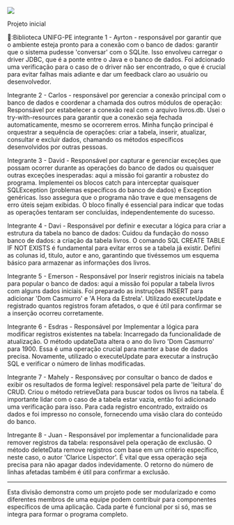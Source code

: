 <img src="https://devicon-website.vercel.app/api/github/original.svg"></img>

Projeto inicial

🎉:Biblioteca UNIFG-PE
integrante 1 - Ayrton - responsável por garantir que o ambiente esteja pronto para a conexão com o banco de dados: garantir que o sistema pudesse 'conversar' com o SQLite. Isso envolveu carregar o driver JDBC, que é a ponte entre o Java e o banco de dados. Foi adcionado uma verificação para o caso de o driver não ser encontrado, o que é crucial para evitar falhas mais adiante e dar um feedback claro ao usuário ou desenvolvedor.

Integrante 2 - Carlos - responsável por gerenciar a conexão principal com o banco de dados e coordenar a chamada dos outros módulos de operação: Responsável por estabelecer a conexão real com o arquivo livros.db. Usei o try-with-resources para garantir que a conexão seja fechada automaticamente, mesmo se ocorrerem erros. Minha função principal é orquestrar a sequência de operações: criar a tabela, inserir, atualizar, consultar e excluir dados, chamando os métodos específicos desenvolvidos por outras pessoas.

Integrante 3 - David - Responsável por capturar e gerenciar exceções que possam ocorrer durante as operações do banco de dados ou quaisquer outras exceções inesperadas: aqui a missão foi garantir a robustez do programa. Implementei os blocos catch para interceptar quaisquer SQLException (problemas específicos do banco de dados) e Exception genéricas. Isso assegura que o programa não trave e que mensagens de erro úteis sejam exibidas. O bloco finally é essencial para indicar que todas as operações tentaram ser concluídas, independentemente do sucesso.

Integrante 4 - Davi - Responsável por definir e executar a lógica para criar a estrutura da tabela no banco de dados: Cuidou da fundação do nosso banco de dados: a criação da tabela livros. O comando SQL CREATE TABLE IF NOT EXISTS é fundamental para evitar erros se a tabela já existir. Defini as colunas id, titulo, autor e ano, garantindo que tivéssemos um esquema básico para armazenar as informações dos livros.

Integrante 5 - Emerson - Responsável por Inserir registros iniciais na tabela para popular o banco de dados: aqui a missão foi popular a tabela livros com alguns dados iniciais. Foi preparado as instruções INSERT para adicionar 'Dom Casmurro' e 'A Hora da Estrela'. Utilizado executeUpdate e registrado quantos registros foram afetados, o que é útil para confirmar se a inserção ocorreu corretamente.

Integrante 6 - Esdras - Responsável por Implementar a lógica para modificar registros existentes na tabela: Incarregado da funcionalidade de atualização. O método updateData altera o ano do livro 'Dom Casmurro' para 1900. Essa é uma operação crucial para manter a base de dados precisa. Novamente, utilizado o executeUpdate para executar a instrução SQL e verificar o número de linhas modificadas.

Integrante 7 - Mahely - Responsáveç por consultar o banco de dados e exibir os resultados de forma legível: responsável pela parte de 'leitura' do CRUD. Criou o método retrieveData para buscar todos os livros na tabela. É importante lidar com o caso de a tabela estar vazia, então foi adicionado uma verificação para isso. Para cada registro encontrado, extraído os dados e foi impresso no console, fornecendo uma visão clara do conteúdo do banco.

Intregante 8 - Juan - Responsável por implementar a funcionalidade para remover registros da tabela: responsável pela operação de exclusão. O método deleteData remove registros com base em um critério específico, neste caso, o autor 'Clarice Lispector'. É vital que essa operação seja precisa para não apagar dados indevidamente. O retorno do número de linhas afetadas também é útil para confirmar a exclusão.

--------------------------------------------------------------------------------------------------------------------------------------
Esta divisão demonstra como um projeto pode ser modularizado e como diferentes membros de uma equipe podem contribuir para componentes específicos de uma aplicação. Cada parte é funcional por si só, mas se integra para formar o programa completo.
